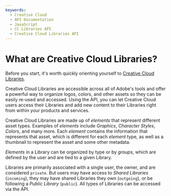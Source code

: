 ```yaml
---
keywords:
  - Creative Cloud
  - API Documentation
  - JavaScript
  - CC Libraries API
  - Creative Cloud Libraries API
---
```


# What are Creative Cloud Libraries?

Before you start, it's worth quickly orienting yourself to [Creative Cloud Libraries](https://www.adobe.com/creativecloud/libraries.html).

Creative Cloud Libraries are accessible across all of Adobe's tools and offer a powerful way to organize logos, colors, and other assets so they can be easily re-used and accessed. Using the API, you can let Creative Cloud users access their Libraries and add new content to their Libraries right from within your products and services.

Creative Cloud Libraries are made up of _elements_ that represent different asset types. Examples of _elements_ include _Graphics_, _Character Styles_, _Colors_, and many more. Each _element_ contains the information that represents that asset, which is different for each _element_ type, as well as a thumbnail to represent the asset and some other metadata.

_Elements_ in a Library can be organized by type or by _groups_, which are defined by the user and are tied to a given Library.

Libraries are primarily associated with a single user, the owner, and are considered `private`. But users may have access to _Shared Libraries_ (`incoming`), they may have shared Libraries they own (`outgoing`), or be following a _Public Library_ (`public`). All types of Libraries can be accessed via the API.
